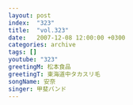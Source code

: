 ```yaml
---
layout: post
index:  "323"
title:  "vol.323"
date:   2007-12-08 12:00:00 +0300
categories: archive
tags: []
youtube: "323"
greetingM: 松本食品
greetingT: 東海道中タカスリ毛
songName: 安奈
singer: 甲斐バンド
---
```

